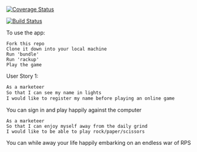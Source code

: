 [![Coverage Status](https://coveralls.io/repos/danielschambers/rps-challenge/badge.svg?branch=master)](https://coveralls.io/r/danielschambers/rps-challenge?branch=master)

[![Build Status](https://travis-ci.org/makersacademy/rps-challenge.svg?branch=master)](https://travis-ci.org/makersacademy/rps-challenge)


To use the app:
```
Fork this repo
Clone it down into your local machine
Run 'bundle'
Run 'rackup'
Play the game
```

User Story 1:

```sh
As a marketeer
So that I can see my name in lights
I would like to register my name before playing an online game
```

You can sign in and play happily against the computer


```
As a marketeer
So that I can enjoy myself away from the daily grind
I would like to be able to play rock/paper/scissors
```

You can while away your life happily embarking on an endless war of RPS
